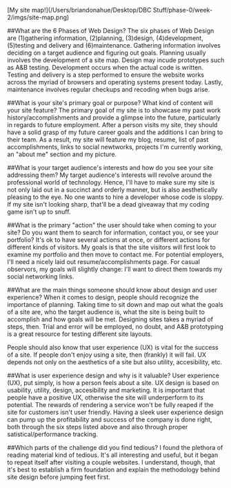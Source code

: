 [My site map!](/Users/briandonahue/Desktop/DBC Stuff/phase-0/week-2/imgs/site-map.png)

##What are the 6 Phases of Web Design?
The six phases of Web Design are (1)gathering information, (2)planning, (3)design, (4)development, (5)testing and delivery and (6)maintenance. Gathering information involves deciding on a target audience and figuring out goals. Planning usually involves the development of a site map. Design may incude prototypes such as A&B testing. Development occurs when the actual code is written. Testing and delivery is a step performed to ensure the website works across the myriad of browsers and operating systems present today. Lastly, maintenance involves regular checkups and recoding when bugs arise.

##What is your site's primary goal or purpose? What kind of content will your site feature?
The primary goal of my site is to showcase my past work history/accomplishments and provide a glimpse into the future, particularly in regards to future employment. After a person visits my site, they should have a solid grasp of my future career goals and the additions I can bring to their team. As a result, my site will feature my blog, resume, list of past accomplishments, links to social newtworks, projects I'm currently working, an "about me" section and my picture.

##What is your target audience's interests and how do you see your site addressing them?
My target audience's interests will revolve around the professional world of technology. Hence, I'll have to make sure my site is not only laid out in a succinct and orderly manner, but is also aesthetically pleasing to the eye. No one wants to hire a developer whose code is sloppy. If my site isn't looking sharp, that'll be a dead giveaway that my coding game isn't up to snuff.

##What is the primary "action" the user should take when coming to your site? Do you want them to search for information, contact you, or see your portfolio? It's ok to have several actions at once, or different actions for different kinds of visitors.
My goals is that the site visitors will first look to examine my portfolio and then move to contact me. For potential employers, I'll need a nicely laid out resume/accomplishments page. For casual observors, my goals will slightly change: I'll want to direct them towards my social networking links.

##What are the main things someone should know about design and user experience?
When it comes to design, people should recognize the importance of planning. Taking time to sit down and map out what the goals of a site are, who the target audience is, what the site is being built to accomplish and how goals will be met. Designing sites takes a myriad of steps, then. Trial and error will be employed, no doubt, and A&B prototyping is a great resource for testing different site layouts.

People should also know that user experience (UX) is vital for the success of a site. If people don't enjoy using a site, then (frankly) it will fail. UX depends not only on the aesthetics of a site but also utility, accesibility, etc.

##What is user experience design and why is it valuable?
User experience  (UX), put simply, is how a person feels about a site. UX design is based on usability, utility, design, accesibility and marketing. It is important that people have a positive UX, otherwise the site will underperform to its potential. The rewards of rendering a service won't be fully reaped if the site for customers isn't user friendly. Having a sleek user experience design can pump up the profitability and success of the company is done right, both through the six steps listed above and also through proper satistical/performance tracking.

##Which parts of the challenge did you find tedious?
I found the plethora of reading material kind of tedious. It's all interesting and useful, but it began to repeat itself after visiting a couple websites. I understand, though, that it's best to establish a firm foundation and explain the methodology behind site design before jumping feet first.
